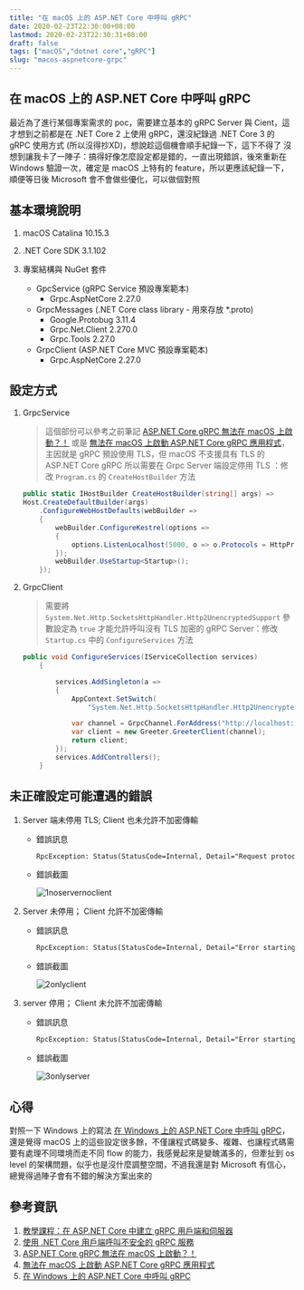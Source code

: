 ```yaml
---
title: "在 macOS 上的 ASP.NET Core 中呼叫 gRPC"
date: 2020-02-23T22:30:00+08:00
lastmod: 2020-02-23T22:30:31+08:00
draft: false
tags: ["macOS","dotnet core","gRPC"]
slug: "macos-aspnetcore-grpc"
---
```


## 在 macOS 上的 ASP.NET Core 中呼叫 gRPC

最近為了進行某個專案需求的 poc，需要建立基本的 gRPC Server 與 Cient，這才想到之前都是在 .NET Core 2 上使用 gRPC，還沒紀錄過 .NET Core 3 的 gRPC 使用方式 (所以沒得抄XD)，想說趁這個機會順手紀錄一下，這下不得了  沒想到讓我卡了一陣子：搞得好像怎麼設定都是錯的，一直出現錯誤，後來重新在 Windows 驗證一次，確定是 macOS 上特有的 feature，所以更應該紀錄一下，順便等日後 Microsoft 會不會做些優化，可以做個對照

## 基本環境說明

1. macOS Catalina 10.15.3
2. .NET Core SDK 3.1.102
3. 專案結構與 NuGet 套件

    - GpcService (gRPC Service 預設專案範本)
      - Grpc.AspNetCore 2.27.0
    - GrpcMessages (.NET Core class library - 用來存放 *.proto)
      - Google.Protobug 3.11.4
      - Grpc.Net.Client 2.270.0
      - Grpc.Tools 2.27.0
    - GrpcClient (ASP.NET Core MVC 預設專案範本)
      - Grpc.AspNetCore 2.27.0

## 設定方式

1. GrpcService

    > 這個部份可以參考之前筆記 [ASP.NET Core gRPC 無法在 macOS 上啟動？！](https://blog.yowko.com/aspdotnet-core-grpc-macos/) 或是 [無法在 macOS 上啟動 ASP.NET Core gRPC 應用程式](https://docs.microsoft.com/zh-tw/aspnet/core/grpc/troubleshoot?view=aspnetcore-3.1#unable-to-start-aspnet-core-grpc-app-on-macos)，主因就是 gRPC 預設使用 TLS，但 macOS 不支援具有 TLS 的 ASP.NET Core gRPC 所以需要在 Grpc Server 端設定停用 TLS ：修改 `Program.cs` 的 `CreateHostBuilder` 方法

    ```cs
    public static IHostBuilder CreateHostBuilder(string[] args) =>
    Host.CreateDefaultBuilder(args)
        .ConfigureWebHostDefaults(webBuilder =>
        {
            webBuilder.ConfigureKestrel(options =>
            {
                options.ListenLocalhost(5000, o => o.Protocols = HttpProtocols.Http2);
            });
            webBuilder.UseStartup<Startup>();
        });
    ```

2. GrpcClient

    > 需要將 `System.Net.Http.SocketsHttpHandler.Http2UnencryptedSupport` 參數設定為 `true` 才能允許呼叫沒有 TLS 加密的 gRPC Server：修改 `Startup.cs` 中的 `ConfigureServices` 方法

    ```cs
    public void ConfigureServices(IServiceCollection services)
        {

            services.AddSingleton(a =>
            {
                AppContext.SetSwitch(
                    "System.Net.Http.SocketsHttpHandler.Http2UnencryptedSupport", true);

                var channel = GrpcChannel.ForAddress("http://localhost:5000");
                var client = new Greeter.GreeterClient(channel);
                return client;
            });
            services.AddControllers();
        }
    ```

## 未正確設定可能遭遇的錯誤

1. Server 端未停用 TLS; Client 也未允許不加密傳輸

    - 錯誤訊息

        ```txt
        RpcException: Status(StatusCode=Internal, Detail="Request protocol 'HTTP/1.1' is not supported.")
        ```

    - 錯誤截圖

        ![1noservernoclient](https://user-images.githubusercontent.com/3851540/75629012-6401d180-5c19-11ea-9196-c8ad2d34f8fb.png)

2. Server 未停用； Client 允許不加密傳輸

    - 錯誤訊息

        ```txt
        RpcException: Status(StatusCode=Internal, Detail="Error starting gRPC call: An error occurred while sending the request.")
        ```

    - 錯誤截圖

        ![2onlyclient](https://user-images.githubusercontent.com/3851540/75629013-682def00-5c19-11ea-9b2f-371f21fe43eb.png)

3. server 停用； Client 未允許不加密傳輸

    - 錯誤訊息

        ```txt
        RpcException: Status(StatusCode=Internal, Detail="Error starting gRPC call: Connection refused")
        ```

    - 錯誤截圖

        ![3onlyserver](https://user-images.githubusercontent.com/3851540/75629014-695f1c00-5c19-11ea-87d9-f7b65fcc5c6c.png)

## 心得

對照一下 Windows 上的寫法 [在 Windows 上的 ASP.NET Core 中呼叫 gRPC](https;//blog.yowko.com/windows-aspnetcore-grpc)，還是覺得 macOS 上的這些設定很多餘，不僅讓程式碼變多、複雜、也讓程式碼需要有處理不同環境而走不同 flow 的能力，我感覺起來是變醜滿多的，但牽扯到 os level 的架構問題，似乎也是沒什麼調整空間，不過我還是對 Microsoft 有信心，總覺得過陣子會有不錯的解決方案出來的

## 參考資訊

1. [教學課程：在 ASP.NET Core 中建立 gRPC 用戶端和伺服器](https://docs.microsoft.com/zh-tw/aspnet/core/tutorials/grpc/grpc-start?view=aspnetcore-3.1&tabs=visual-studio)
2. [使用 .NET Core 用戶端呼叫不安全的 gRPC 服務](https://docs.microsoft.com/zh-tw/aspnet/core/grpc/troubleshoot?view=aspnetcore-3.1#call-insecure-grpc-services-with-net-core-client)
3. [ASP.NET Core gRPC 無法在 macOS 上啟動？！](https://blog.yowko.com/aspdotnet-core-grpc-macos/)
4. [無法在 macOS 上啟動 ASP.NET Core gRPC 應用程式](https://docs.microsoft.com/zh-tw/aspnet/core/grpc/troubleshoot?view=aspnetcore-3.1#unable-to-start-aspnet-core-grpc-app-on-macos)
5. [在 Windows 上的 ASP.NET Core 中呼叫 gRPC](https;//blog.yowko.com/windows-aspnetcore-grpc)
